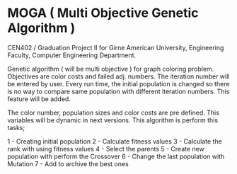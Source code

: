 # MOGA ( Multi Objective Genetic Algorithm )

CEN402 / Graduation Project II for Girne American University, Engineering Faculty, Computer Engineering Department.

Genetic algorithm ( will be multi objective ) for graph coloring problem. Objectives are color costs and failed adj. numbers. The iteration number will be entered by user. Every run time, the initial population is changed so there is no way to compare same population with different iteration numbers. This feature will be added.

The color number, population sizes and color costs are pre defined. This variables will be dynamic in next versions. This algorithm is perform this tasks;

1 - Creating initial population
2 - Calculate fitness values
3 - Calculate the rank with using fitness values
4 - Select the parents
5 - Create new population with perform the Crossover
6 - Change the last population with Mutation
7 - Add to archive the best ones
